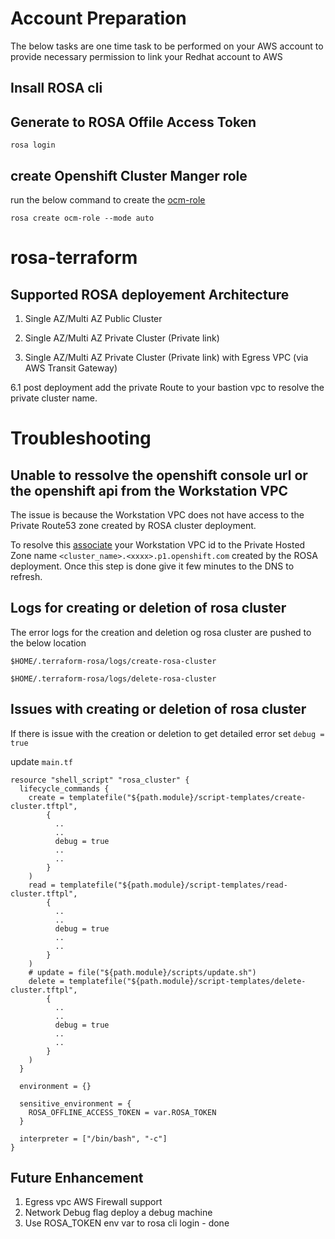 # Account Preparation
The below tasks are one time task to be performed on your AWS account to provide necessary permission to link your Redhat account to AWS

## Insall ROSA cli

## Generate to ROSA Offile Access Token

`rosa login`

## create Openshift Cluster Manger role

run the below command to create the [ocm-role](https://docs.openshift.com/rosa/rosa_architecture/rosa-sts-about-iam-resources.html#rosa-sts-understanding-ocm-role_rosa-sts-about-iam-resources)

`rosa create ocm-role --mode auto`

# rosa-terraform

## Supported ROSA deployement Architecture

1. Single AZ/Multi AZ Public Cluster

2. Single AZ/Multi AZ Private Cluster (Private link)

5. Single AZ/Multi AZ Private Cluster (Private link) with Egress VPC (via AWS Transit Gateway)


6.1 post deployment add the private Route to your bastion vpc to resolve the private cluster name.

# Troubleshooting

## Unable to ressolve the openshift console url or the openshift api from the Workstation VPC
The issue is because the Workstation VPC does not have access to the Private Route53 zone created by ROSA cluster deployment. 

To resolve this [associate](https://docs.aws.amazon.com/Route53/latest/DeveloperGuide/hosted-zone-private-associate-vpcs.html) your Workstation VPC id to the Private Hosted Zone name `<cluster_name>.<xxxx>.p1.openshift.com` created by the ROSA deployment. Once this step is done give it few minutes to the DNS to refresh.

## Logs for creating or deletion of rosa cluster

The error logs for the creation and deletion og rosa cluster are pushed to the below location

`$HOME/.terraform-rosa/logs/create-rosa-cluster`

`$HOME/.terraform-rosa/logs/delete-rosa-cluster`

## Issues with creating or deletion of rosa cluster

If there is issue with the creation or deletion to get detailed error set `debug = true`

update `main.tf`

````
resource "shell_script" "rosa_cluster" {
  lifecycle_commands {
    create = templatefile("${path.module}/script-templates/create-cluster.tftpl",
        {
          ..
          ..
          debug = true
          ..
          ..
        }
    )
    read = templatefile("${path.module}/script-templates/read-cluster.tftpl",
        {
          ..
          ..
          debug = true
          ..
          ..
        }
    )
    # update = file("${path.module}/scripts/update.sh")
    delete = templatefile("${path.module}/script-templates/delete-cluster.tftpl",
        {
          ..
          ..
          debug = true
          ..
          ..
        }
    )
  }

  environment = {}

  sensitive_environment = {
    ROSA_OFFLINE_ACCESS_TOKEN = var.ROSA_TOKEN
  }

  interpreter = ["/bin/bash", "-c"]
}
````

## Future Enhancement
1. Egress vpc AWS Firewall support
1. Network Debug flag deploy a debug machine
1. Use ROSA_TOKEN env var to rosa cli login - done